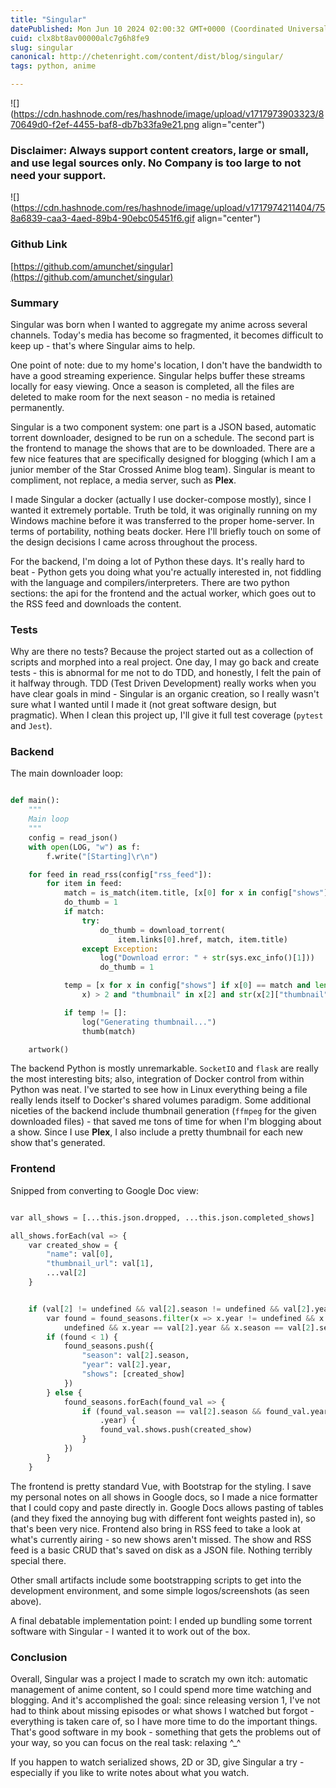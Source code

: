 ```yaml
---
title: "Singular"
datePublished: Mon Jun 10 2024 02:00:32 GMT+0000 (Coordinated Universal Time)
cuid: clx8bt8av00000alc7g6h8fe9
slug: singular
canonical: http://chetenright.com/content/dist/blog/singular/
tags: python, anime

---
```


![](https://cdn.hashnode.com/res/hashnode/image/upload/v1717973903323/870649d0-f2ef-4455-baf8-db7b33fa9e21.png align="center")

### **Disclaimer: Always support content creators, large or small, and use legal sources only. No Company is too large to not need your support.**

![](https://cdn.hashnode.com/res/hashnode/image/upload/v1717974211404/758a6839-caa3-4aed-89b4-90ebc05451f6.gif align="center")

### **Github Link**

[https://github.com/amunchet/singular](https://github.com/amunchet/singular)

### **Summary**

Singular was born when I wanted to aggregate my anime across several channels. Today's media has become so fragmented, it becomes difficult to keep up - that's where Singular aims to help.

One point of note: due to my home's location, I don't have the bandwidth to have a good streaming experience. Singular helps buffer these streams locally for easy viewing. Once a season is completed, all the files are deleted to make room for the next season - no media is retained permanently.

Singular is a two component system: one part is a JSON based, automatic torrent downloader, designed to be run on a schedule. The second part is the frontend to manage the shows that are to be downloaded. There are a few nice features that are specifically designed for blogging (which I am a junior member of the Star Crossed Anime blog team). Singular is meant to compliment, not replace, a media server, such as **Plex**.

I made Singular a docker (actually I use docker-compose mostly), since I wanted it extremely portable. Truth be told, it was originally running on my Windows machine before it was transferred to the proper home-server. In terms of portability, nothing beats docker. Here I'll briefly touch on some of the design decisions I came across throughout the process.

For the backend, I'm doing a lot of Python these days. It's really hard to beat - Python gets you doing what you're actually interested in, not fiddling with the language and compilers/interpreters. There are two python sections: the api for the frontend and the actual worker, which goes out to the RSS feed and downloads the content.

### **Tests**

Why are there no tests? Because the project started out as a collection of scripts and morphed into a real project. One day, I may go back and create tests - this is abnormal for me not to do TDD, and honestly, I felt the pain of it halfway through. TDD (Test Driven Development) really works when you have clear goals in mind - Singular is an organic creation, so I really wasn't sure what I wanted until I made it (not great software design, but pragmatic). When I clean this project up, I'll give it full test coverage (`pytest` and `Jest`).

### **Backend**

The main downloader loop:

```python

def main():
    """
    Main loop
    """
    config = read_json()
    with open(LOG, "w") as f:
        f.write("[Starting]\r\n")

    for feed in read_rss(config["rss_feed"]):
        for item in feed:
            match = is_match(item.title, [x[0] for x in config["shows"]])
            do_thumb = 1
            if match:
                try:
                    do_thumb = download_torrent(
                        item.links[0].href, match, item.title)
                except Exception:
                    log("Download error: " + str(sys.exc_info()[1]))
                    do_thumb = 1

            temp = [x for x in config["shows"] if x[0] == match and len(
                x) > 2 and "thumbnail" in x[2] and str(x[2]["thumbnail"]) == "1"]

            if temp != []:
                log("Generating thumbnail...")
                thumb(match)

    artwork()

```

The backend Python is mostly unremarkable. `SocketIO` and `flask` are really the most interesting bits; also, integration of Docker control from within Python was neat. I've started to see how in Linux everything being a file really lends itself to Docker's shared volumes paradigm. Some additional niceties of the backend include thumbnail generation (`ffmpeg` for the given downloaded files) - that saved me tons of time for when I'm blogging about a show. Since I use **Plex**, I also include a pretty thumbnail for each new show that's generated.

### **Frontend**

Snipped from converting to Google Doc view:

```python

var all_shows = [...this.json.dropped, ...this.json.completed_shows]

all_shows.forEach(val => {
    var created_show = {
        "name": val[0],
        "thumbnail_url": val[1],
        ...val[2]
    }


    if (val[2] != undefined && val[2].season != undefined && val[2].year != undefined) {
        var found = found_seasons.filter(x => x.year != undefined && x.season !=
            undefined && x.year == val[2].year && x.season == val[2].season).length
        if (found < 1) {
            found_seasons.push({
                "season": val[2].season,
                "year": val[2].year,
                "shows": [created_show]
            })
        } else {
            found_seasons.forEach(found_val => {
                if (found_val.season == val[2].season && found_val.year == val[2]
                    .year) {
                    found_val.shows.push(created_show)
                }
            })
        }
    }

```

The frontend is pretty standard Vue, with Bootstrap for the styling. I save my personal notes on all shows in Google docs, so I made a nice formatter that I could copy and paste directly in. Google Docs allows pasting of tables (and they fixed the annoying bug with different font weights pasted in), so that's been very nice. Frontend also bring in RSS feed to take a look at what's currently airing - so new shows aren't missed. The show and RSS feed is a basic CRUD that's saved on disk as a JSON file. Nothing terribly special there.

Other small artifacts include some bootstrapping scripts to get into the development environment, and some simple logos/screenshots (as seen above).

A final debatable implementation point: I ended up bundling some torrent software with Singular - I wanted it to work out of the box.

### **Conclusion**

Overall, Singular was a project I made to scratch my own itch: automatic management of anime content, so I could spend more time watching and blogging. And it's accomplished the goal: since releasing version 1, I've not had to think about missing episodes or what shows I watched but forgot - everything is taken care of, so I have more time to do the important things. That's good software in my book - something that gets the problems out of your way, so you can focus on the real task: relaxing ^\_^

If you happen to watch serialized shows, 2D or 3D, give Singular a try - especially if you like to write notes about what you watch.